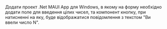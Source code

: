 Додати проект .Net MAUI App для Windows, в якому
на форму необхідно додати поле для введення цілих чисел, та
компонент кнопку, при натисненні на яку, буде відображатися
повідомлення з текстом "Ви ввели число N".
